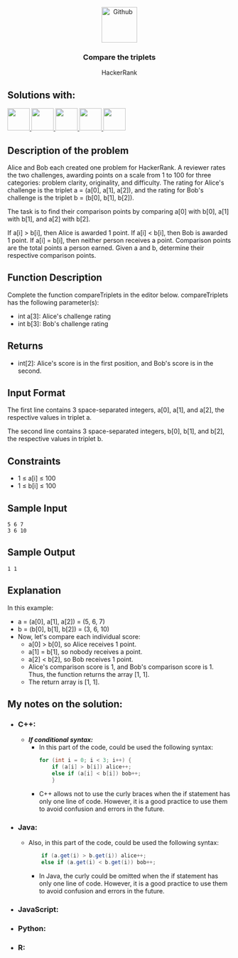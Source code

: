 <div id="top"></div>

<br />

<div align="center">
  <a href="https://github.com/sayuriGui/inteligencia-artificial.git">
    <img src="https://skillicons.dev/icons?i=github" alt="Github" width="80" height="80">
  </a>
<h3 align="center">Compare the triplets</h3>
  <p align="center">
        HackerRank
</div>

## Solutions with:

<div>
<a href="https://github.com/sayuriGui/Problem-Solving-HackerRank/blob/main/Algorithms/Warmup/comparethetriplets/comparethetriplets.cpp">
  <img width="50px" height="50px" src="https://skillicons.dev/icons?i=cpp"/>
</a>
<a href="https://github.com/sayuriGui/Problem-Solving-HackerRank/blob/main/Algorithms/Warmup/comparethetriplets/comparethetriplets.java">
  <img width="50px" height="50px" src="https://skillicons.dev/icons?i=java"/>
</a>
<a href="https://github.com/sayuriGui/Problem-Solving-HackerRank/blob/main/Algorithms/Warmup/comparethetriplets/comparethetriplets.js">
  <img width="50px" height="50px" src="https://skillicons.dev/icons?i=js"/>
</a>
<a href="https://github.com/sayuriGui/Problem-Solving-HackerRank/blob/main/Algorithms/Warmup/comparethetriplets/comparethetriplets.py">
  <img width="50px" height="50px" src="https://skillicons.dev/icons?i=py"/>
</a>
<a href="https://github.com/sayuriGui/Problem-Solving-HackerRank/blob/main/Algorithms/Warmup/comparethetriplets/comparethetriplets.r">
  <img width="50px" height="50px" src="https://skillicons.dev/icons?i=r"/>
</a>
</div>

## Description of the problem
Alice and Bob each created one problem for HackerRank. A reviewer rates the two challenges, awarding points on a scale from 1 to 100 for three categories: problem clarity, originality, and difficulty. The rating for Alice's challenge is the triplet a = (a[0], a[1], a[2]), and the rating for Bob's challenge is the triplet b = (b[0], b[1], b[2]).

The task is to find their comparison points by comparing a[0] with b[0], a[1] with b[1], and a[2] with b[2].

If a[i] > b[i], then Alice is awarded 1 point.
If a[i] < b[i], then Bob is awarded 1 point.
If a[i] = b[i], then neither person receives a point.
Comparison points are the total points a person earned.
Given a and b, determine their respective comparison points.

## Function Description
Complete the function compareTriplets in the editor below.
compareTriplets has the following parameter(s):
- int a[3]: Alice's challenge rating
- int b[3]: Bob's challenge rating

## Returns
- int[2]: Alice's score is in the first position, and Bob's score is in the second.

## Input Format
The first line contains 3 space-separated integers, a[0], a[1], and a[2], the respective values in triplet a.

The second line contains 3 space-separated integers, b[0], b[1], and b[2], the respective values in triplet b.

## Constraints
- 1 ≤ a[i] ≤ 100
- 1 ≤ b[i] ≤ 100

## Sample Input 
```plaintext
5 6 7
3 6 10
```

## Sample Output 
```plaintext
1 1
```

## Explanation 
In this example:
- a = (a[0], a[1], a[2]) = (5, 6, 7)
- b = (b[0], b[1], b[2]) = (3, 6, 10)
- Now, let's compare each individual score:
    - a[0] > b[0], so Alice receives 1 point.
    - a[1] = b[1], so nobody receives a point.
    - a[2] < b[2], so Bob receives 1 point.
    - Alice's comparison score is 1, and Bob's comparison score is 1. Thus, the function returns the array [1, 1].
    - The return array is [1, 1].

## My notes on the solution:
- ### C++:
  - ***If conditional syntax:*** 
    - In this part of the code, could be used the following syntax:
        ```cpp
        for (int i = 0; i < 3; i++) {
            if (a[i] > b[i]) alice++; 
            else if (a[i] < b[i]) bob++; 
            }
        ```
    - C++ allows not to use the curly braces when the if statement has only one line of code. However, it is a good practice to use them to avoid confusion and errors in the future.
- ### Java:
  - Also, in this part of the code, could be used the following syntax:
    ```java
        if (a.get(i) > b.get(i)) alice++;
        else if (a.get(i) < b.get(i)) bob++;
    ```
    - In Java, the curly could be omitted when the if statement has only one line of code. However, it is a good practice to use them to avoid confusion and errors in the future.
- ### JavaScript:
- ### Python:
- ### R: